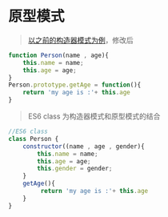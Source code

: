 # 原型模式
> [以之前的构造器模式为例](https://github.com/zc1789284658/Code-Note/edit/master/design-pattern/constructor.md)，修改后
```js
function Person(name , age){
    this.name = name;
    this.age = age;
}
Person.prototype.getAge = function(){
    return 'my age is :'+ this.age
}
```
> ES6 class 为构造器模式和原型模式的结合
```js
//ES6 class
class Person {
    constructor((name , age , gender){
        this.name = name;
        this.age = age;
        this.gender = gender;
    }
    getAge(){
         return 'my age is :'+ this.age
    }
}

```